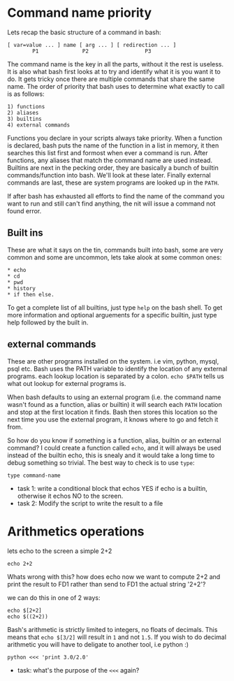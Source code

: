 Command name priority
=====================
Lets recap the basic structure of a command in bash:

	[ var=value ... ] name [ arg ... ] [ redirection ... ]
			P1				P2					P3

The command name is the key in all the parts, without it the rest is useless. It is also what bash first looks at to try and identify what it is you want it to do. It gets tricky once there are multiple commands that share the same name. The order of priority that bash uses to determine what exactly to call is as follows:

	1) functions
	2) aliases
	3) builtins
	4) external commands

Functions you declare in your scripts always take priority. When a function is declared, bash puts the name of the function in a list in memory, it then searches this list first and formost when ever a command is run. After functions, any aliases that match the command name are used instead. Builtins are next in the pecking order, they are basically a bunch of builtin commands/function into bash. We'll look at these later. Finally external commands are last, these are system programs are looked up in the `PATH`.

If after bash has exhausted all efforts to find the name of the command you want to run and still can't find anything, the nit will issue a command not found error.

Built ins
---------
These are what it says on the tin, commands built into bash, some are very common and some are uncommon, lets take alook at some common ones:

	* echo
	* cd
	* pwd
	* history
	* if then else.

To get a complete list of all builtins, just type `help` on the bash shell. To get more information and optional arguements for a specific builtin, just type help followed by the built in.


external commands
-----------------
These are other programs installed on the system. i.e vim, python, mysql, psql etc. Bash uses the PATH variable to identify the location of any external programs. each lookup location is separated by a colon. `echo $PATH` tells us what out lookup for external programs is.

When bash defaults to using an external program (i.e. the command name wasn't found as a function, alias or builtin) it will search each `PATH` location and stop at the first location it finds. Bash then stores this location so the next time you use the external program, it knows where to go and fetch it from.

So how do you know if something is a function, alias, builtin or an external command? I could create a function called `echo`, and it will always be used instead of the builtin echo, this is snealy and it would take a long time to debug something so trivial. The best way to check is to use `type`:
	
	type command-name

- task 1: write a conditional block that echos YES if echo is a builtin, otherwise it echos NO to the screen.
- task 2: Modify the script to write the result to a file


Arithmetics operations
======================
lets echo to the screen a simple 2+2

	echo 2+2

Whats wrong with this? how does echo now we want to compute 2+2 and print the result to FD1 rather than send to FD1 the actual string '2+2'?

we can do this in one of 2 ways:

	echo $[2+2]
	echo $((2+2))

Bash's arithmetic is strictly limited to integers, no floats of decimals. This means that `echo $[3/2]` will result in `1` and not `1.5`. If you wish to do decimal arithmetic you will have to deligate to another tool, i.e python :)

	python <<< 'print 3.0/2.0'

- task: what's the purpose of the `<<<` again?
